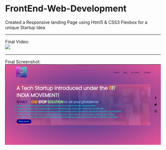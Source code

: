# FrontEnd-Web-Development
Created a Responsive landing Page using Html5 &amp; CSS3 Flexbox for a unique Startup Idea 
<hr>
Final Video:<br>
<img src="https://github.com/devc88/FrontEnd-Web-Development/blob/main/Final%20GIF.gif">
<hr>
Final Screenshot:<br>
<img src="https://raw.githubusercontent.com/devc88/FrontEnd-Web-Development/main/Final%20Screenshot.png">
